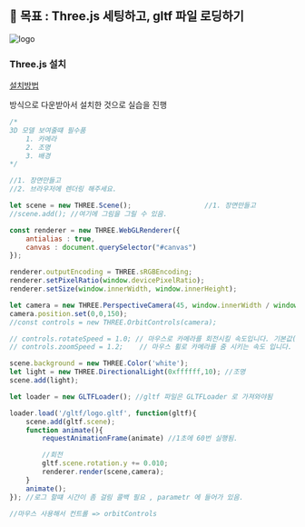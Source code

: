 ## 🔖 목표 : Three.js 세팅하고, gltf 파일 로딩하기

![logo](https://user-images.githubusercontent.com/55049159/178149204-6d6de703-475b-4623-830c-cf6e4aa0f138.gif)

### Three.js 설치 
<a href= "https://zeroco.tistory.com/117"> 설치방법 </a> <br>
<p> 방식으로 다운받아서 설치한 것으로 실습을 진행 </p>

```javascript
/*
3D 모델 보여줄떄 필수품
    1. 카메라
    2. 조명
    3. 배경 
*/

//1. 장면만들고
//2. 브라우저에 렌더링 해주세요.

let scene = new THREE.Scene();                  //1. 장면만들고
//scene.add(); //여기에 그림을 그릴 수 있음.

const renderer = new THREE.WebGLRenderer({
    antialias : true,
    canvas : document.querySelector("#canvas")
});

renderer.outputEncoding = THREE.sRGBEncoding;
renderer.setPixelRatio(window.devicePixelRatio);
renderer.setSize(window.innerWidth, window.innerHeight);

let camera = new THREE.PerspectiveCamera(45, window.innerWidth / window.innerHeight, 1, 10000 ); //PerspectiveCamera (원근법 O), OrthographicCamer (원근법 X)
camera.position.set(0,0,150);
//const controls = new THREE.OrbitControls(camera);

// controls.rotateSpeed = 1.0; // 마우스로 카메라를 회전시킬 속도입니다. 기본값(Float)은 1입니다.        
// controls.zoomSpeed = 1.2;    // 마우스 휠로 카메라를 줌 시키는 속도 입니다. 기본값(Float)은 1입니다.

scene.background = new THREE.Color('white');
let light = new THREE.DirectionalLight(0xffffff,10); //조명 
scene.add(light);

let loader = new GLTFLoader(); //gltf 파일은 GLTFLoader 로 가져와야됨

loader.load('/gltf/logo.gltf', function(gltf){
    scene.add(gltf.scene);
    function animate(){
        requestAnimationFrame(animate) //1초에 60번 실행됨.

        //회전
        gltf.scene.rotation.y += 0.010;
        renderer.render(scene,camera);  
    }
    animate();
}); //로그 할떄 시간이 좀 걸림 콜백 필요 , parametr 에 들어가 있음. 

//마우스 사용해서 컨트롤 => orbitControls

```
